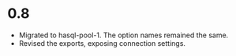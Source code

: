# 0.8

- Migrated to hasql-pool-1. The option names remained the same.
- Revised the exports, exposing connection settings.
